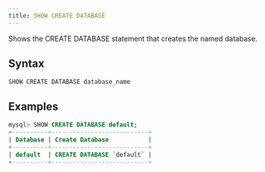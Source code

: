 ```yaml
---
title: SHOW CREATE DATABASE
---
```


Shows the CREATE DATABASE statement that creates the named database.

## Syntax

```
SHOW CREATE DATABASE database_name
```

## Examples

```sql
mysql> SHOW CREATE DATABASE default;
+----------+---------------------------+
| Database | Create Database           |
+----------+---------------------------+
| default  | CREATE DATABASE `default` |
+----------+---------------------------+
```
